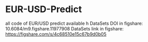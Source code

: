 # EUR-USD-Predict
all code of EUR/USD predict available h
DataSets DOI in figshare: 10.6084/m9.figshare.11977908
DataSets link in figshare: https://figshare.com/s/4c68510e15c67b9d0b05
